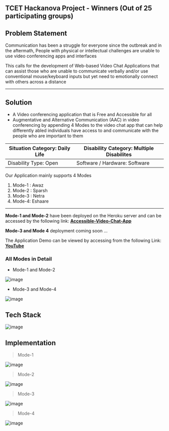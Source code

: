 ## TCET Hackanova Project - Winners (Out of 25 participating groups)

## Problem Statement

Communication has been a struggle for everyone since the outbreak and in the aftermath, People with physical or intellectual challenges are unable to use video conferencing apps and interfaces

This calls for the development of Web-based Video Chat Applications that can assist those who are unable to communicate verbally and/or use conventional mouse/keyboard inputs but yet need to emotionally connect with others across a distance

---

## Solution

- A Video conferencing application that is Free and Accessible for all
- Augmentative and Alternative Communication (AAC) in video conferencing by appending 4 Modes to the video chat app that can help differently abled individuals have access to and communicate with the people who are important to them

| Situation Category: Daily Life | Disability Category: Multiple Disabilites |
| ------------------------------ | ----------------------------------------- |
| Disability Type: Open          | Software / Hardware: Software             | 

Our Application mainly supports 4 Modes
1. Mode-1 : Awaz
2. Mode-2 : Sparsh
3. Mode-3 : Netra
4. Mode-4: Eshaare

---

**Mode-1 and Mode-2** have been deployed on the Heroku server and can be accessed by the following link: **[Accessible-Video-Chat-App](https://aatma-nirbhar.herokuapp.com/, "Accessible Video Chat App")**

**Mode-3 and Mode 4** deployment coming soon ...

The Application Demo can be viewed by accessing from the following Link: **[YouTube](https://youtu.be/1Q552Upe0Jo, "YouTube Link for Accessible Video Chat App")**

### All Modes in Detail

- Mode-1 and Mode-2

![image](https://user-images.githubusercontent.com/67231450/162562073-35c839ec-2ac0-4c1f-b20e-2c0d42748636.png)

- Mode-3 and Mode-4

![image](https://user-images.githubusercontent.com/67231450/162562078-ff9c4c3b-8191-438f-84cc-c903301b6562.png)

## Tech Stack 

![image](https://user-images.githubusercontent.com/67231450/162562088-95b592fc-d170-49f5-8744-6be39fdc82a9.png)

## Implementation

> Mode-1

![image](https://user-images.githubusercontent.com/67231450/163845849-7b566ea0-9845-4bc1-bb87-a367ad36edd0.png)

> Mode-2

![image](https://user-images.githubusercontent.com/67231450/163845885-69390879-d33f-4c27-8ccf-7caf06381c65.png)

> Mode-3

![image](https://user-images.githubusercontent.com/67231450/163845923-1a94a071-56bc-4935-8f95-945221b9984e.png)

> Mode-4

![image](https://user-images.githubusercontent.com/67231450/163845961-081273f5-0a1b-443d-a566-f34337b8d43f.png)
